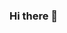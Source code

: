 ### Hi there 👋

<!--
**CalvinCheungCoder/CalvinCheungCoder** is a ✨ _special_ ✨ repository because its `README.md` (this file) appears on your GitHub profile.

My name is Calvin, an iOS software engineer in Shanghai.

🌱 I'm currently learning SwiftUI
💬 Ask me about iOS development
📫 How to reach me: [https://zhangdinghao.cn/](https://zhangdinghao.cn/)
😄 Pronouns: he/him
-->

